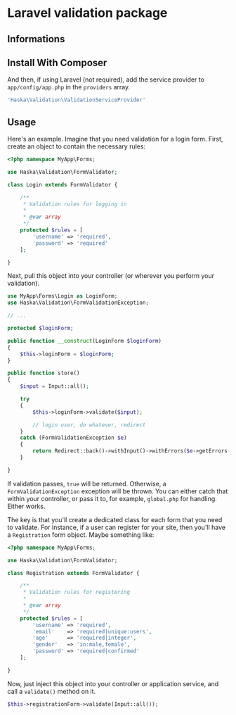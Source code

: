 Laravel validation package
============

Informations
---

## Install With Composer

And then, if using Laravel (not required), add the service provider to `app/config/app.php` in the `providers` array.

```php
'Haska\Validation\ValidationServiceProvider'
```

## Usage

Here's an example. Imagine that you need validation for a login form. First, create an object to contain the necessary rules:

```php
<?php namespace MyApp\Forms;

use Haska\Validation\FormValidator;

class Login extends FormValidator {

	/**
	 * Validation rules for logging in
	 *
	 * @var array
	 */
	protected $rules = [
		'username' => 'required',
		'password' => 'required'
	];

}
```

Next, pull this object into your controller (or wherever you perform your validation).

```php
use MyApp\Forms\Login as LoginForm;
use Haska\Validation\FormValidationException;

// ...

protected $loginForm;

public function __construct(LoginForm $loginForm)
{
    $this->loginForm = $loginForm;
}

public function store()
{
    $input = Input::all();

    try
    {
        $this->loginForm->validate($input);

        // login user, do whatever, redirect
    }
    catch (FormValidationException $e)
    {
        return Redirect::back()->withInput()->withErrors($e->getErrors());
    }

}
```

If validation passes, `true` will be returned. Otherwise, a `FormValidationException` exception will be thrown. You can either catch that within your controller, or pass it to, for example, `global.php` for handling. Either works.

The key is that you'll create a dedicated class for each form that you need to validate. For instance, if a user can register for your site, then you'll have a `Registration` form object. Maybe something like:

```php
<?php namespace MyApp\Forms;

use Haska\Validation\FormValidator;

class Registration extends FormValidator {

	/**
	 * Validation rules for registering
	 *
	 * @var array
	 */
	protected $rules = [
		'username' => 'required',
		'email'    => 'required|unique:users',
		'age'      => 'required|integer',
		'gender'   => 'in:male,female',
		'password' => 'required|confirmed'
	];

}
```

Now, just inject this object into your controller or application service, and call a `validate()` method on it.

```php
$this->registrationForm->validate(Input::all());
```